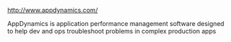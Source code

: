 http://www.appdynamics.com/

AppDynamics is application performance management software designed to help dev and ops troubleshoot problems in complex production apps



